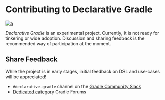 # Contributing to Declarative Gradle

[![a](https://img.shields.io/badge/slack-%23declarative_gradle-brightgreen?style=flat&logo=slack)](https://gradle.org/slack-invite)

_Declarative Gradle_ is an experimental project.
Currently, it is not ready for tinkering or wide adoption.
Discussion and sharing feedback is the recommended way of participation at the moment.

## Share Feedback

While the project is in early stages,
initial feedback on DSL and use-cases will be appreciated!

- `#declarative-gradle` channel on the [Gradle Community Slack](https://gradle.org/slack-invite)
- [Dedicated category](https://discuss.gradle.org/c/help-discuss/declarative-gradle/38) Gradle Forums
